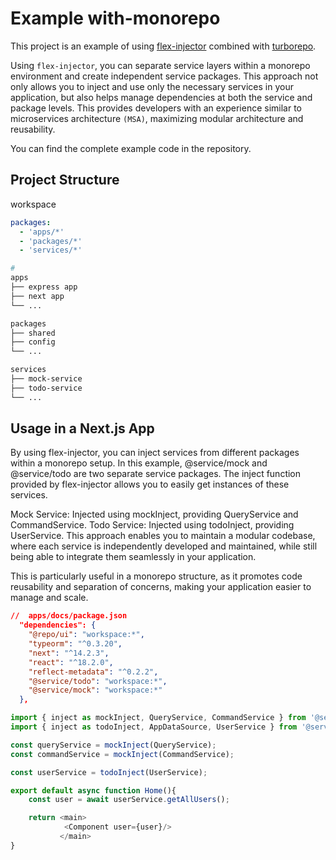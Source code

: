 # Example with-monorepo

This project is an example of using [flex-injector](https://github.com/cgoinglove/flex-injector) combined with [turborepo](https://turbo.build/repo/docs).

Using `flex-injector`, you can separate service layers within a monorepo environment and create independent service packages. This approach not only allows you to inject and use only the necessary services in your application, but also helps manage dependencies at both the service and package levels. This provides developers with an experience similar to microservices architecture `(MSA)`, maximizing modular architecture and reusability.

You can find the complete example code in the repository.

## Project Structure

workspace

```yaml
packages:
  - 'apps/*'
  - 'packages/*'
  - 'services/*'
```

```bash
#
apps
├── express app
├── next app
└── ...

packages
├── shared
├── config
└── ...

services
├── mock-service
├── todo-service
└── ...

```

## Usage in a Next.js App

By using flex-injector, you can inject services from different packages within a monorepo setup. In this example, @service/mock and @service/todo are two separate service packages. The inject function provided by flex-injector allows you to easily get instances of these services.

Mock Service: Injected using mockInject, providing QueryService and CommandService.
Todo Service: Injected using todoInject, providing UserService.
This approach enables you to maintain a modular codebase, where each service is independently developed and maintained, while still being able to integrate them seamlessly in your application.

This is particularly useful in a monorepo structure, as it promotes code reusability and separation of concerns, making your application easier to manage and scale.

```json
//  apps/docs/package.json
  "dependencies": {
    "@repo/ui": "workspace:*",
    "typeorm": "^0.3.20",
    "next": "^14.2.3",
    "react": "^18.2.0",
    "reflect-metadata": "^0.2.2",
    "@service/todo": "workspace:*",
    "@service/mock": "workspace:*"
  },
```

```typescript
import { inject as mockInject, QueryService, CommandService } from '@service/mock';
import { inject as todoInject, AppDataSource, UserService } from '@service/todo';

const queryService = mockInject(QueryService);
const commandService = mockInject(CommandService);

const userService = todoInject(UserService);

export default async function Home(){
    const user = await userService.getAllUsers();

    return <main>
            <Component user={user}/>
           </main>
}
```
